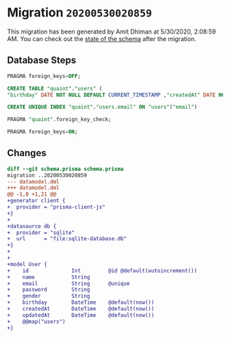 # Migration `20200530020859`

This migration has been generated by Amit Dhiman at 5/30/2020, 2:08:59 AM.
You can check out the [state of the schema](./schema.prisma) after the migration.

## Database Steps

```sql
PRAGMA foreign_keys=OFF;

CREATE TABLE "quaint"."users" (
"birthday" DATE NOT NULL DEFAULT CURRENT_TIMESTAMP ,"createdAt" DATE NOT NULL DEFAULT CURRENT_TIMESTAMP ,"email" TEXT NOT NULL  ,"gender" TEXT NOT NULL  ,"id" INTEGER NOT NULL  PRIMARY KEY AUTOINCREMENT,"name" TEXT NOT NULL  ,"password" TEXT NOT NULL  ,"updatedAt" DATE NOT NULL DEFAULT CURRENT_TIMESTAMP )

CREATE UNIQUE INDEX "quaint"."users.email" ON "users"("email")

PRAGMA "quaint".foreign_key_check;

PRAGMA foreign_keys=ON;
```

## Changes

```diff
diff --git schema.prisma schema.prisma
migration ..20200530020859
--- datamodel.dml
+++ datamodel.dml
@@ -1,0 +1,21 @@
+generator client {
+  provider = "prisma-client-js"
+}
+
+datasource db {
+  provider = "sqlite"
+  url      = "file:sqlite-database.db"
+}
+
+
+model User {
+    id              Int         @id @default(autoincrement())
+    name            String
+    email           String      @unique
+    password        String
+    gender          String
+    birthday        DateTime    @default(now())
+    createdAt       DateTime    @default(now())
+    updatedAt       DateTime    @default(now())
+    @@map("users")
+}
```


